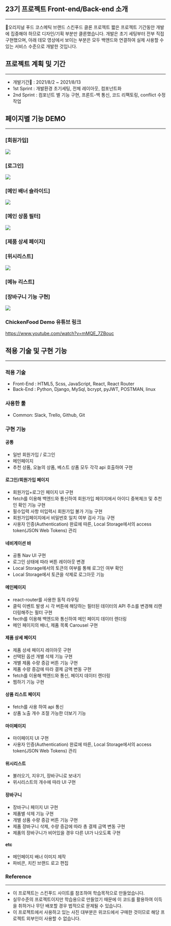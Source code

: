 ## 23기 프로젝트 Front-end/Back-end 소개
---
📢오리지널 푸드 코스메틱 브랜드 스킨푸드 클론 프로젝트
짧은 프로젝트 기간동안 개발에 집중해야 하므로 디자인/기획 부분만 클론했습니다.
개발은 초기 세팅부터 전부 직접 구현했으며, 아래 데모 영상에서 보이는 부분은
모두 백앤드와 연결하여 실제 사용할 수 있는 서비스 수준으로 개발한 것입니다.

## 프로젝트 계획 및 기간
---
- 개발기간📆 : 2021/8/2 ~ 2021/8/13
- 1st Sprint : 개발환경 초기세팅, 전체 레이아웃, 컴포넌트화
- 2nd Sprint : 컴포넌트 별 기능 구현, 프론트-백 통신, 코드 리팩토링, conflict 수정 작업

## 페이지별 기능 DEMO
---
### [회원가입]
![](https://i.ibb.co/HHmS9zw/image.gif)
### [로그인]
![](https://i.ibb.co/VSfcNNf/image.gif)
### [메인 배너 슬라이드]
![](https://i.ibb.co/b7Zz4Zc/2.gif)
### [메인 상품 필터]
![](https://i.ibb.co/zxs3VJy/image.gif)
### [제품 상세 페이지]
### [위시리스트]
![](https://i.ibb.co/JKqMtx9/image.gif)
### [메뉴 리스트]
### [장바구니 기능 구현]
![](https://i.ibb.co/bv9BGq9/image.gif)
### ChickenFood Demo 유튜브 링크
https://www.youtube.com/watch?v=mMQE_7ZBouc

## 적용 기술 및 구현 기능
---
### 적용 기술
- Front-End : HTML5, Scss, JavaScript, React, React Router
- Back-End : Python, Django, MySql, bcrypt, pyJWT, POSTMAN, linux
### 사용한 툴
- Common: Slack, Trello, Github, Git

### 구현 기능

####   공통
- 일반 회원가입 / 로그인
- 메인페이지
- 추천 상품, 오늘의 상품, 베스트 상품 모두 각각 api 호출하여 구현
  
####   로그인/회원가입 페이지
- 회원가입+로그인 페이지 UI 구현
- fetch를 이용해 백엔드와 통신하여 회원가입 페이지에서 아이디 중복체크 및 추천인 확인 기능 구현
- 필수입력 사항 미입력시 회원가입 불가 기능 구현
- 회원가입페이지에서 비밀번호 일치 여부 검사 기능 구현
- 사용자 인증(Authentication) 완료에 따른, Local Storage에서의 access token(JSON Web Tokens) 관리

#### 네비게이션 바
- 공통 Nav UI 구현
- 로그인 상태에 따라 버튼 레이아웃 변경
- Local Storage에서의 토큰의 여부를 통해 로그인 여부 확인
- Local Storage에서 토큰을 삭제로 로그아웃 기능

#### 메인페이지
- react-router를 사용한 동적 라우팅
- 클릭 이벤트 발생 시 각 버튼에 해당하는 필터된 데이터의 API 주소를 변경해 리랜더링해주는 필터 구현
- fecth를 이용해 백엔드와 통신하여 메인 페이지 데이터 렌더링
- 메인 페이지의 배너, 제품 목록  Carousel 구현

#### 제품 상세 페이지
- 제품 상세 페이지 레이아웃 구현
- 선택된 옵션 개별 삭제 기능 구현
- 개별 제품 수량 증감 버튼 기능 구현
- 제품 수량 증감에 따라 결제 금액 변동 구현
- fetch를 이용해 백엔드와 통신, 페이지 데이터 렌더링
- 찜하기 기능 구현

#### 상품 리스트 페이지
- fetch를 사용 하여 api 통신
- 상품 노출 개수 조절 가능한 더보기 기능
  
####   마이페이지
- 마이페이지 UI 구현
- 사용자 인증(Authentication) 완료에 따른, Local Storage에서의 access token(JSON Web Tokens) 관리
  
####   위시리스트
- 불러오기, 지우기, 장바구니로 보내기
- 위시리스트의 개수에 따라 UI 구현

#### 장바구니
- 장바구니 페이지 UI 구현
- 제품별 삭제 기능 구현
- 개별 상품 수량 증감 버튼 기능 구현
- 제품 장바구니 삭제, 수량 증감에 따라 총 결제 금액 변동 구현
- 제품의 장바구니가 비어있을 경우 다른 UI가 나오도록 구현

#### etc
- 메인페이지 배너 이미지 제작
- 파비콘, 치킨 브랜드 로고 편집

### Reference
---
- 이 프로젝트는 스킨푸드 사이트를 참조하여 학습목적으로 만들었습니다.
- 실무수준의 프로젝트이지만 학습용으로 만들었기 때문에 이 코드를 활용하여 이득을 취하거나 무단 배포할 경우 법적으로 문제될 수 있습니다.
- 이 프로젝트에서 사용하고 있는 사진 대부분은 위코드에서 구매한 것이므로 해당 프로젝트 외부인이 사용할 수 없습니다.
